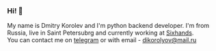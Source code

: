 ### Hi! 👋

My name is Dmitry Korolev and I'm python backend developer. I'm from Russia, live in Saint Petersubrg and currently working at <a href="https://www.sixhands.co/">Sixhands</a>. <br>
You can contact me on <a href="https://t.me/jimiliani">telegram</a> or with email - dikorolyov@mail.ru

